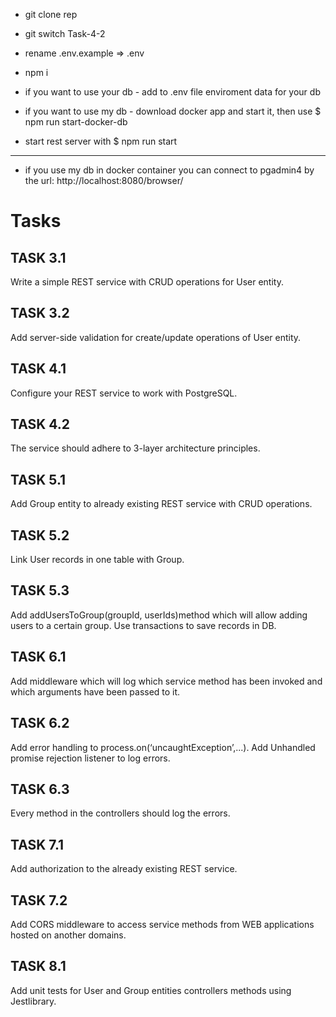 - git clone rep

- git switch Task-4-2

- rename .env.example => .env

- npm i

- if you want to use your db - add to .env file enviroment data for your db

- if you want to use my db - download docker app and start it, then use $ npm run start-docker-db

- start rest server with $ npm run start

----------

- if you use my db in docker container you can connect to pgadmin4 by the url: http://localhost:8080/browser/


# Tasks

## TASK 3.1
Write a simple REST service with CRUD operations for User entity.

## TASK 3.2
Add server-side validation for create/update operations of User entity.

## TASK 4.1
Configure your REST service to work with PostgreSQL.

## TASK 4.2
The service should adhere to 3-layer architecture principles.

## TASK 5.1
Add Group entity to already existing REST service with CRUD operations.

## TASK 5.2
Link User records in one table with Group.

## TASK 5.3
Add addUsersToGroup(groupId, userIds)method which will allow adding users to a certain group. Use transactions to save records in DB.

## TASK 6.1
Add middleware which will log which service method has been invoked and which arguments have been passed to it.

## TASK 6.2
Add error handling to process.on(‘uncaughtException’,...). Add Unhandled promise rejection listener to log errors.

## TASK 6.3
Every method in the controllers should log the errors.

## TASK 7.1
Add authorization to the already existing REST service.

## TASK 7.2
Add CORS middleware to access service methods from WEB applications hosted on another domains.

## TASK 8.1
Add unit tests for User and Group entities controllers methods using Jestlibrary.